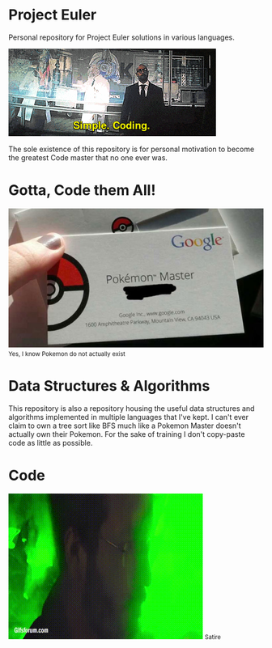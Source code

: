 Project Euler
==============

Personal repository for Project Euler solutions in various languages.

![algorithms.gif](./img/algorithms.gif)

The sole existence of this repository is for personal motivation to become the greatest
Code master that no one ever was.

# Gotta, Code them All!
![pokemon.jpg](./img/pokemon.jpg)
<small>Yes, I know Pokemon do not actually exist</small>

# Data Structures & Algorithms
This repository is also a repository housing the useful data structures and algorithms implemented
in multiple languages that I've kept. I can't ever claim to own a tree sort like BFS
much like a Pokemon Master doesn't actually own their Pokemon. For the sake of training
I don't copy-paste code as little as possible.

# Code
![master.gif](./img/master.gif)
<small>Satire</small>